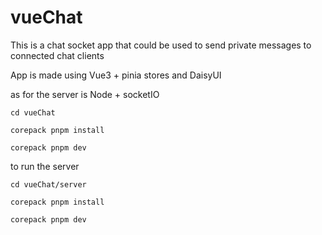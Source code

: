# vueChat

This is a chat socket app that could be used to send private messages
to connected chat clients

App is made using Vue3 + pinia stores and DaisyUI

as for the server is Node + socketIO

````
cd vueChat

corepack pnpm install

corepack pnpm dev

````


to run the server

````
cd vueChat/server

corepack pnpm install

corepack pnpm dev

````
